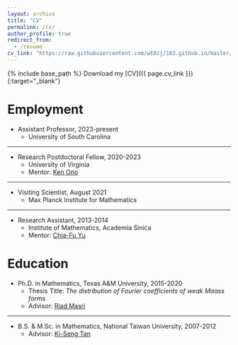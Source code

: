```yaml
---
layout: archive
title: "CV"
permalink: /cv/
author_profile: true
redirect_from:
  - /resume
cv_link: "https://raw.githubusercontent.com/wt8zj/163.github.io/master/files/Tsai-cv.pdf"
---
```


{% include base_path %}
Download my [CV]({{ page.cv_link }}){:target="_blank"}
<!--
Download my [CV](https://raw.githubusercontent.com/wt8zj/163.github.io/master/files/Tsai-cv.pdf){:target="_blank" onclick="window.open(this.href); return false;"}
-->

Employment
======
* Assistant Professor, 2023-present
  * University of South Carolina
    
***

* Research Postdoctoral Fellow, 2020-2023
  * University of Virginia
  * Mentor: [Ken Ono](https://uva.theopenscholar.com/ken-ono/)
    
***

* Visiting Scientist, August 2021 
  * Max Planck Institute for Mathematics
    
***

* Research Assistant, 2013-2014
  * Institute of Mathematics, Academia Sinica
  * Mentor: [Chia-Fu Yu](https://www.math.sinica.edu.tw/www/people/websty5_20e.jsp?owner=chiafu)

Education
======
* Ph.D. in Mathematics, Texas A&M University, 2015-2020
  * Thesis Title: *The distribution of Fourier coefficients of weak Maass forms*
  * Advisor: [Riad Masri](https://www.math.tamu.edu/directory/formalpg.php?user=masri)
  
***

* B.S. & M.Sc. in Mathematics, National Taiwan University, 2007-2012
  * Advisor: [Ki-Seng Tan](http://www.math.ntu.edu.tw/en/entity_people/entity_people/21476) 

<!--
Gratitude
======
Special thanks to my mentors and advisors for their invaluable guidance and support.



  
Skills
======
* Skill 1
* Skill 2
  * Sub-skill 2.1
  * Sub-skill 2.2
  * Sub-skill 2.3
* Skill 3

Publications
======
  <ul>{% for post in site.publications %}
    {% include archive-single-cv.html %}
  {% endfor %}</ul>
  
Talks
======
  <ul>{% for post in site.talks %}
    {% include archive-single-talk-cv.html %}
  {% endfor %}</ul>
  
Teaching
======
  <ul>{% for post in site.teaching %}
    {% include archive-single-cv.html %}
  {% endfor %}</ul>
  
Service and leadership
======
* Currently signed in to 43 different slack teams
-->
